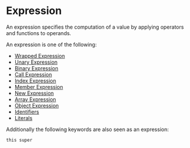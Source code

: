 # Expression

An expression specifies the computation of a value by applying operators and functions to operands.

An expression is one of the following:

- [Wrapped Expression](/spec/grammar/syntactic/expressions/wrapped-expression.html)
- [Unary Expression](/spec/grammar/syntactic/expressions/unary-expression.html)
- [Binary Expression](/spec/grammar/syntactic/expressions/binary-expression.html)
- [Call Expression](/spec/grammar/syntactic/expressions/call-expression.html)
- [Index Expression](/spec/grammar/syntactic/expressions/index-expression.html)
- [Member Expression](/spec/grammar/syntactic/expressions/member-expression.html)
- [New Expression](/spec/grammar/syntactic/expressions/new-expression.html)
- [Array Expression](/spec/grammar/syntactic/expressions/array-expression.html)
- [Object Expression](/spec/grammar/syntactic/expressions/object-expression.html)
- [Identifiers](/spec/grammar/lexical.html#identifiers)
- [Literals](/spec/grammar/lexical.html#literals)

Additionally the following keywords are also seen as an expression:

```syntek
this super
```
